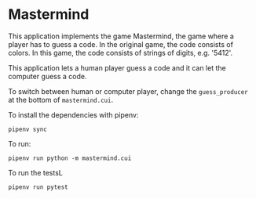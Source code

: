 # Mastermind

This application implements the game Mastermind, the game where a player
has to guess a code. In the original game, the code consists of colors.
In this game, the code consists of strings of digits, e.g. '5412'.

This application lets a human player guess a code and it can let the computer
guess a code.

To switch between human or computer player, change the `guess_producer`
at the bottom of `mastermind.cui`.

To install the dependencies with pipenv:

    pipenv sync

To run:

    pipenv run python -m mastermind.cui

To run the testsL

    pipenv run pytest

